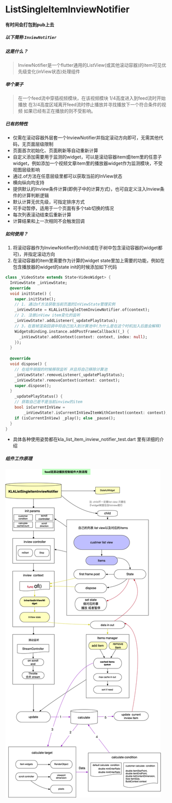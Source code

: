 # ListSingleItemInviewNotifier

#### 有时间会打包到pub上去

##### 以下简称 `InviewNotifier`
##### 这是什么？
> InviewNotifier是一个flutter通用的ListView(或其他滚动容器)的item可见优先级变化(inView状态)处理组件


##### 举个栗子


> 在一个feed流中穿插视频模块，在该视频模块 1/4高度进入到feed流时开始播放
>  在3/4高度区域离开feed流时停止播放并寻找播放下一个符合条件的视频
> 如果已经有正在播放的则不受影响。


##### 已有的特性

*  仅需在滚动容器外层套一个InviewNotifier并指定滚动方向即可，无需其他代码，无页面层级限制
*  页面首次初始化、页面刷新等自动重新计算
*  自定义添加需要用于监测的widget，可以是滚动容器item或item里的任意子widget，例如添加一个视频文章item里的播放器widget作为监测模块，不受视图层级影响
*  通过.of方法在任意层级里都可以获取当前的InView状态
*  横向纵向均支持
*  提供默认的Inview条件计算(即例子中的计算方式)，也可自定义注入Inview条件的计算判断逻辑
*  默认计算无优先级，可指定排序方式
*  可手动暂停，适用于一个页面有多个tab切换的情况
*  每次列表滚动结束后重新计算
*  计算结果和上一次相同不会触发回调

##### 如何使用？
1. 将滚动容器作为InviewNotifier的child(或在子树中包含滚动容器的widget都可)，并指定滚动方向
2. 在滚动容器的item里需要作为计算的widget state里加上需要的功能，例如在包含播放器的widget的state init的时候添加如下代码

```dart
class _VideoState extends State<VideoWidget> {
  InViewState _inViewState;  
  @override
  void initState() {
    super.initState();
    // 1. 通过of方法获取当前页面的InViewState管理实例
    _inViewState = KLAListSingleItemInviewNotifier.of(context);
    // 2. 注册inView item变化的监听
    _inViewState?.addListener(_updatePlayStatus);
    // 3，在首帧渲染回调中将自己加入到计算池中(为什么是在这个时机加入后面会解释)
    WidgetsBinding.instance.addPostFrameCallback((_) {
      _inViewState?.addContext(context: context, index: null);
    });
  }
  
  @override
  void dispose() {
    // 在组件销毁的时候移除监听 并且将自己移除计算池
    _inViewState?.removeListener(_updatePlayStatus);
    _inViewState?.removeContext(context: context);
    super.dispose();
  }
    _updatePlayStatus() {
    // 获取自己是不是当前inview的item
    bool isCurrentInView =
        _inViewState?.isCurrentInViewItemWithContext(context: context);
    if (isCurrentInView) _play(); else _pause();
  }
}

```
* 具体各种使用姿势都在kla_list_item_inview_notifier_test.dart 里有详细的介绍

##### 组件工作原理
![流程图](https://github.com/imqiuhang/ListSingleItemInviewNotifier/blob/master/feed%E6%B5%81%E6%BB%9A%E5%8A%A8%E6%92%AD%E6%94%BE%E6%8E%A7%E5%88%B6%E7%BB%84%E4%BB%B6.jpg)
